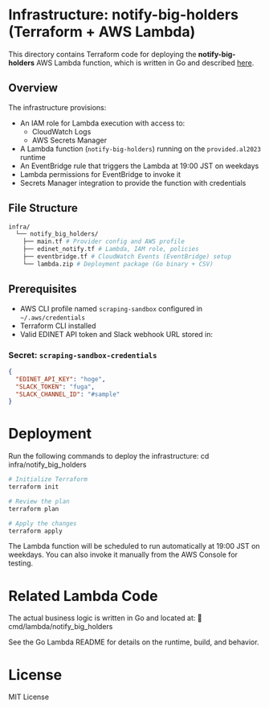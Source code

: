 # Infrastructure: notify-big-holders (Terraform + AWS Lambda)

This directory contains Terraform code for deploying the **notify-big-holders** AWS Lambda function, which is written in Go and described [here](../../cmd/lambda/notify_big_holders).

## Overview

The infrastructure provisions:

- An IAM role for Lambda execution with access to:
  - CloudWatch Logs
  - AWS Secrets Manager
- A Lambda function (`notify-big-holders`) running on the `provided.al2023` runtime
- An EventBridge rule that triggers the Lambda at 19:00 JST on weekdays
- Lambda permissions for EventBridge to invoke it
- Secrets Manager integration to provide the function with credentials

## File Structure

```bash
infra/
  └── notify_big_holders/
    ├── main.tf # Provider config and AWS profile
    ├── edinet_notify.tf # Lambda, IAM role, policies
    ├── eventbridge.tf # CloudWatch Events (EventBridge) setup
    └── lambda.zip # Deployment package (Go binary + CSV)
```

## Prerequisites

- AWS CLI profile named `scraping-sandbox` configured in `~/.aws/credentials`
- Terraform CLI installed
- Valid EDINET API token and Slack webhook URL stored in:

### Secret: `scraping-sandbox-credentials`

```json
{
  "EDINET_API_KEY": "hoge",
  "SLACK_TOKEN": "fuga",
  "SLACK_CHANNEL_ID": "#sample"
}
```

# Deployment
Run the following commands to deploy the infrastructure:
cd infra/notify_big_holders

```bash
# Initialize Terraform
terraform init

# Review the plan
terraform plan

# Apply the changes
terraform apply
```

The Lambda function will be scheduled to run automatically at 19:00 JST on weekdays.
You can also invoke it manually from the AWS Console for testing.

# Related Lambda Code
The actual business logic is written in Go and located at:
📂 cmd/lambda/notify_big_holders

See the Go Lambda README for details on the runtime, build, and behavior.

# License
MIT License
